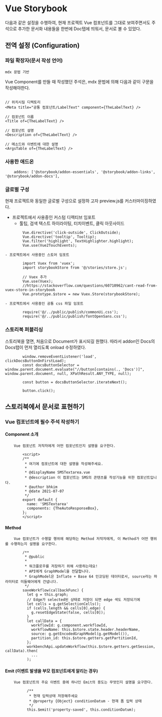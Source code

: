 #  Vue Storybook

다음과 같은 설정을 수행하여, 현재 프로젝트 Vue 컴포넌트를 그대로 보여주면서도
주석으로 추가한 문서화 내용들을 한번에 Doc탭에 띄워서, 문서로 볼 수 있었다.

## 전역 설정 (Configuration)

### 파일 확장자(문서 작성 언어)
    mdx 문법 기반

Vue Component를 만들 때 작성했던 주석은, mdx 문법에 의해 다음과 같이 구문을 작성해야한다.

```

// 위치시킬 디렉토리 
<Meta title="공통 컴포넌트/LabelText" component={TheLabelText} />

// 컴포넌트 이름
<Title of={TheLabelText} />

// 컴포넌트 설명
<Description of={TheLabelText} />

// 메소드와 이벤트에 대한 설명
<ArgsTable of={TheLabelText} />

```


### 사용한 애드온
```
	addons: ['@storybook/addon-essentials', '@storybook/addon-links', '@storybook/addon-docs'],
```

### 글로벌 구성

현재 프로젝트와 동일한 글로벌 구성으로 설정하 고자 preview.js를 	커스터마이징하였다.


- 프로젝트에서 사용중인 커스텀 디렉티브 임포트
   - 툴팁, 검색 텍스트 하이라이팅, 터치이벤트, 클릭 아웃사이드

```
		Vue.directive('click-outside', ClickOutside);
		Vue.directive('tooltip', Tooltip);
		Vue.filter('highlight', TextHighlighter.highlight);
		Vue.use(Vue2TouchEvents);
```


	- 프로젝트에서 사용중인 스토어 임포트
	
```	
		import Vuex from 'vuex';
		import storybookStore from '@/stories/store.js';

		// Vuex 추가
		Vue.use(Vuex);
		//https://stackoverflow.com/questions/60710962/cant-read-from-vuex-store-in-storybook
		Vue.prototype.$store = new Vuex.Store(storybookStore);
```

	- 프로젝트에서 사용중인 공통 css 파일 임포트

```
		require('@/../public/publish/commonUi.css');
		require('@/../public/publish/fontOpenSans.css');
```


### 스토리북 퍼블리싱
스토리북을 열면, 처음으로 Document가 표시되길 원했다.
따라서 addon인 Docs의 Docs탭이 먼저 열리도록 onload 수정하였다.

```
		window.removeEventListener('load', clickDocsButtonOnFirstLoad);
	    const docsButtonSelector = window.parent.document.evaluate("//button[contains(., 'Docs')]", window.parent.document, null, XPathResult.ANY_TYPE, null);

    	const button = docsButtonSelector.iterateNext();

    	button.click();
```



## 스토리북에서 문서로 표현하기

### Vue 컴포넌트에 필수 주석 작성하기

#### Component 소개

		Vue 컴포넌트 저작자에게 어떤 컴포넌트인지 설명을 요구한다.

```
		<script>
		/**
		 * 여기에 컴포넌트에 대한 설명을 작성해주세요.
		 *
		 * @displayName SMSTextarea.vue
		 * @description 이 컴포넌트는 SMS의 콘텐츠를 작성기능을 위한 컴포넌트입니다.
		 * @author bhkim
		 * @date 2021-07-07
		 */
		export default {
		  name: 'SMSTextarea'
		  components: {TheAutoResponseBox},
		};
		</script>
```

#### Method
		Vue 컴포넌트가 수행할 행위에 해당하는 Method 저작자에게, 이 Method가 어떤 행위를 수행하는지 설명을 요구한다.

```
		/**
	     * @public
	     *
	     * 워크플로우를 저장하기 위해 사용하는데요!
	     * API에게 GraphModel을 전달합니다.
	     * GraphModel은 Inflate + Base 64 인코딩된 데이터로서, source라는 파라미터로 미들웨어에게 건넵니다.
	     */
	    saveWorkflow(callbackFunc) {
	      let g = this.graph;
	      // Edge가 selected된 상태로 저장이 되면 edge 색도 저장되기에
	      let cells = g.getSelectionCells();
	      if (cells.length && cells[0].edge) {
	        g.resetEdgeState(false, cells[0]);
	      }
	      let callData = {
	        workflowId: g.component.workflowId,
	        workflowName: this.$store.state.header.headerName,
	        source: g.getEncodedGraphModel(g.getModel()),
	        partition_id: this.$store.getters.getPartitionId,
	      };
	      workbenchApi.updateWorkflow(this.$store.getters.getSession, callData).then(
	      	...
	      );
```

#### Emit (이벤트 발생을 부모 컴포넌트에게 알리는 경우)
		Vue 컴포넌트의 주요 이벤트 중에 하나인 Emit의 용도는 무엇인지 설명을 요구한다.

```
		  /**
	       * 현재 입력상태 저장해주세요
	       * @property {Object} conditionDatum - 현재 폼 입력 상태
	       */
	      this.$emit('property-saved', this.conditionDatum);
```
